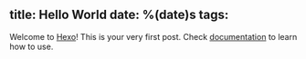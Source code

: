 title: Hello World
date: %(date)s
tags:
---

Welcome to [Hexo](http://hexo.io)! This is your very first post. Check [documentation](http://hexo.io/docs) to learn how to use.